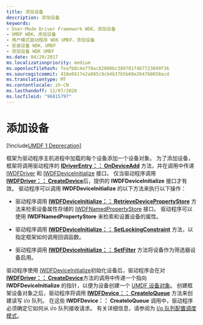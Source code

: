 ```yaml
---
title: 添加设备
description: 添加设备
keywords:
- User-Mode Driver Framework WDK，添加设备
- UMDF WDK，添加设备
- 用户模式驱动程序 WDK UMDF，添加设备
- 安装设备 WDK、UMDF
- 添加设备 WDK UMDF
ms.date: 04/20/2017
ms.localizationpriority: medium
ms.openlocfilehash: feafb8c4e770ac82000bc389701f467723049f36
ms.sourcegitcommit: 418e6617e2a695c9cb4b37b5b60e264760858acd
ms.translationtype: MT
ms.contentlocale: zh-CN
ms.lasthandoff: 12/07/2020
ms.locfileid: "96815797"
---
```

# <a name="adding-a-device"></a>添加设备


[!include[UMDF 1 Deprecation](../includes/umdf-1-deprecation.md)]

框架为驱动程序主机进程中加载的每个设备添加一个设备对象。 为了添加设备，框架将调用驱动程序的 [**IDriverEntry：： OnDeviceAdd**](/windows-hardware/drivers/ddi/wudfddi/nf-wudfddi-idriverentry-ondeviceadd) 方法，并在调用中传递 [IWDFDriver](/windows-hardware/drivers/ddi/wudfddi/nn-wudfddi-iwdfdriver) 和 [IWDFDeviceInitialize](/windows-hardware/drivers/ddi/wudfddi/nn-wudfddi-iwdfdeviceinitialize) 接口。 仅当驱动程序调用 [**IWDFDriver：： CreateDevice**](/windows-hardware/drivers/ddi/wudfddi/nf-wudfddi-iwdfdriver-createdevice)后，提供的 **IWDFDeviceInitialize** 接口才有效。 驱动程序可以调用 **IWDFDeviceInitialize** 的以下方法来执行以下操作：

-   驱动程序调用 [**IWDFDeviceInitialize：： RetrieveDevicePropertyStore**](/windows-hardware/drivers/ddi/wudfddi/nf-wudfddi-iwdfdeviceinitialize-retrievedevicepropertystore) 方法来检索设备属性存储的 [IWDFNamedPropertyStore](/windows-hardware/drivers/ddi/wudfddi/nn-wudfddi-iwdfnamedpropertystore) 接口。 驱动程序可以使用 **IWDFNamedPropertyStore** 来检索和设置设备的属性。

-   驱动程序调用 [**IWDFDeviceInitialize：： SetLockingConstraint**](/windows-hardware/drivers/ddi/wudfddi/nf-wudfddi-iwdfdeviceinitialize-setlockingconstraint) 方法，以指定框架如何调用回调函数。

-   驱动程序调用 [**IWDFDeviceInitialize：： SetFilter**](/windows-hardware/drivers/ddi/wudfddi/nf-wudfddi-iwdfdeviceinitialize-setfilter) 方法将设备作为筛选器设备启用。

驱动程序使用 [IWDFDeviceInitialize](/windows-hardware/drivers/ddi/wudfddi/nn-wudfddi-iwdfdeviceinitialize)初始化设备后，驱动程序会在对 [**IWDFDriver：： CreateDevice**](/windows-hardware/drivers/ddi/wudfddi/nf-wudfddi-iwdfdriver-createdevice)方法的调用中传递一个指向 **IWDFDeviceInitialize** 的指针，以便为设备创建一个 [UMDF 设备对象](framework-device-object.md)。 创建框架设备对象之后，驱动程序将调用 [**IWDFDevice：： CreateIoQueue**](/windows-hardware/drivers/ddi/wudfddi/nf-wudfddi-iwdfdevice-createioqueue) 方法来创建读写 i/o 队列。 在这些 **IWDFDevice：： CreateIoQueue** 调用中，驱动程序必须确定它如何从 i/o 队列接收请求。 有关详细信息，请参阅为 [I/o 队列配置调度模式](configuring-dispatch-mode-for-an-i-o-queue.md)。

 

